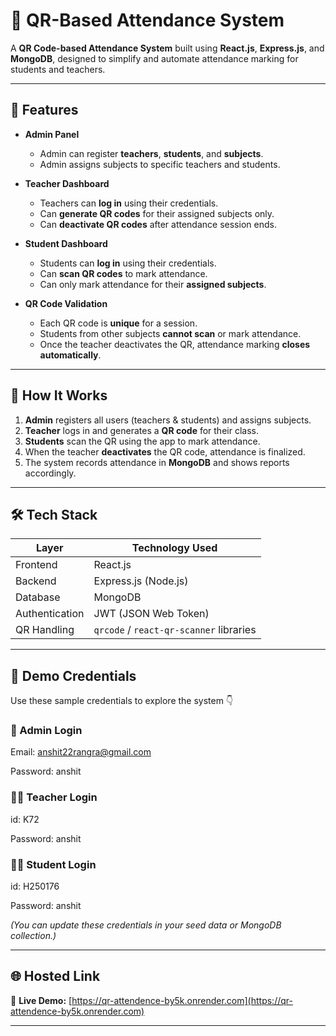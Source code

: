 # 📸 QR-Based Attendance System

A **QR Code-based Attendance System** built using **React.js**, **Express.js**, and **MongoDB**, designed to simplify and automate attendance marking for students and teachers.

---

## 🚀 Features

- **Admin Panel**
  - Admin can register **teachers**, **students**, and **subjects**.
  - Admin assigns subjects to specific teachers and students.

- **Teacher Dashboard**
  - Teachers can **log in** using their credentials.
  - Can **generate QR codes** for their assigned subjects only.
  - Can **deactivate QR codes** after attendance session ends.

- **Student Dashboard**
  - Students can **log in** using their credentials.
  - Can **scan QR codes** to mark attendance.
  - Can only mark attendance for their **assigned subjects**.

- **QR Code Validation**
  - Each QR code is **unique** for a session.
  - Students from other subjects **cannot scan** or mark attendance.
  - Once the teacher deactivates the QR, attendance marking **closes automatically**.

---

## 🧠 How It Works

1. **Admin** registers all users (teachers & students) and assigns subjects.  
2. **Teacher** logs in and generates a **QR code** for their class.  
3. **Students** scan the QR using the app to mark attendance.  
4. When the teacher **deactivates** the QR code, attendance is finalized.  
5. The system records attendance in **MongoDB** and shows reports accordingly.

---

## 🛠️ Tech Stack

| Layer | Technology Used |
|-------|------------------|
| Frontend | React.js |
| Backend | Express.js (Node.js) |
| Database | MongoDB |
| Authentication | JWT (JSON Web Token) |
| QR Handling | `qrcode` / `react-qr-scanner` libraries |

---



## 🧪 Demo Credentials

Use these sample credentials to explore the system 👇

### 👑 Admin Login

Email: anshit22rangra@gmail.com

Password: anshit


### 👨‍🏫 Teacher Login


id: K72

Password: anshit


### 👨‍🎓 Student Login

id: H250176

Password: anshit



*(You can update these credentials in your seed data or MongoDB collection.)*

---

## 🌐 Hosted Link

🔗 **Live Demo:** [https://qr-attendence-by5k.onrender.com](https://qr-attendence-by5k.onrender.com)

---

